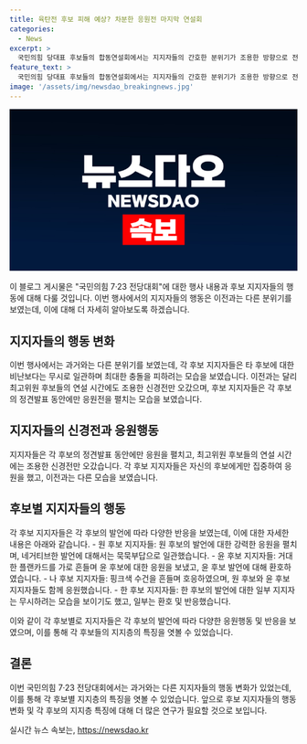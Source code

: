 ```yaml
---
title: 육탄전 후보 피해 예상? 차분한 응원전 마지막 연설회
categories:
  - News
excerpt: >
  국민의힘 당대표 후보들의 합동연설회에서는 지지자들의 간호한 분위기가 조용한 방향으로 전환됐다. 몸싸움과 신경전을 벌인 과거와는 대조적으로, 각 후보 지지자들은 다른 후보에 대한 과한 비난을 하기보다는 최대한 충돌을 피하려는 모습을 보였다. 지지자들은 주로 자기 지지하는 후보의 연설 동안에만 응원을 했으며, 다른 후보의 발언 시에는 조용했다. 또한 후보들의 네거티브 공방전에도 불구하고, 지지자들은 인내를 발휘하며 모습을 보였다. 지지자들의 반응은 후보들의 발언에 따라 다르며, 이에 따른 분위기 변화가 두드러졌다.
feature_text: >
  국민의힘 당대표 후보들의 합동연설회에서는 지지자들의 간호한 분위기가 조용한 방향으로 전환됐다. 몸싸움과 신경전을 벌인 과거와는 대조적으로, 각 후보 지지자들은 다른 후보에 대한 과한 비난을 하기보다는 최대한 충돌을 피하려는 모습을 보였다. 지지자들은 주로 자기 지지하는 후보의 연설 동안에만 응원을 했으며, 다른 후보의 발언 시에는 조용했다. 또한 후보들의 네거티브 공방전에도 불구하고, 지지자들은 인내를 발휘하며 모습을 보였다. 지지자들의 반응은 후보들의 발언에 따라 다르며, 이에 따른 분위기 변화가 두드러졌다.
image: '/assets/img/newsdao_breakingnews.jpg'
---
```


<p><img src="/assets/img/newsdao_breakingnews.jpg" alt="cryptoinkorea 속보" /></p>

<p>이 블로그 게시물은 "국민의힘 7·23 전당대회"에 대한 행사 내용과 후보 지지자들의 행동에 대해 다룰 것입니다. 이번 행사에서의 지지자들의 행동은 이전과는 다른 분위기를 보였는데, 이에 대해 더 자세히 알아보도록 하겠습니다. </p>

<h2 data-ke-size="size26">지지자들의 행동 변화</h2>

<p>이번 행사에서는 과거와는 다른 분위기를 보였는데, 각 후보 지지자들은 타 후보에 대한 비난보다는 무시로 일관하며 최대한 충돌을 피하려는 모습을 보였습니다. 이전과는 달리 최고위원 후보들의 연설 시간에도 조용한 신경전만 오갔으며, 후보 지지자들은 각 후보의 정견발표 동안에만 응원전을 펼치는 모습을 보였습니다.</p>

<h2 data-ke-size="size26">지지자들의 신경전과 응원행동</h2>

<p>지지자들은 각 후보의 정견발표 동안에만 응원을 펼치고, 최고위원 후보들의 연설 시간에는 조용한 신경전만 오갔습니다. 각 후보 지지자들은 자신의 후보에게만 집중하여 응원을 했고, 이전과는 다른 모습을 보였습니다.</p>

<h2 data-ke-size="size26">후보별 지지자들의 행동</h2>

<p>각 후보 지지자들은 각 후보의 발언에 따라 다양한 반응을 보였는데, 이에 대한 자세한 내용은 아래와 같습니다.
- 원 후보 지지자들: 원 후보의 발언에 대한 강력한 응원을 펼치며, 네거티브한 발언에 대해서는 묵묵부답으로 일관했습니다.
- 윤 후보 지지자들: 거대한 플랜카드를 가로 흔들며 윤 후보에 대한 응원을 보냈고, 윤 후보 발언에 대해 환호하였습니다.
- 나 후보 지지자들: 핑크색 수건을 흔들며 호응하였으며, 원 후보와 윤 후보 지지자들도 함께 응원했습니다.
- 한 후보 지지자들: 한 후보의 발언에 대한 일부 지지자는 무시하려는 모습을 보이기도 했고, 일부는 환호 및 반응했습니다.</p>

<p>이와 같이 각 후보별로 지지자들은 각 후보의 발언에 따라 다양한 응원행동 및 반응을 보였으며, 이를 통해 각 후보들의 지지층의 특징을 엿볼 수 있었습니다.</p>

<h2 data-ke-size="size26">결론</h2>

<p>이번 국민의힘 7·23 전당대회에서는 과거와는 다른 지지자들의 행동 변화가 있었는데, 이를 통해 각 후보별 지지층의 특징을 엿볼 수 있었습니다. 앞으로 후보 지지자들의 행동 변화 및 각 후보의 지지층 특징에 대해 더 많은 연구가 필요할 것으로 보입니다.</p>
실시간 뉴스 속보는, <a href="https://newsdao.kr" rel="dofollow">https://newsdao.kr</a>


